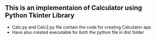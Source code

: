 ## This is an implementaion of Calculator using Python Tkinter Library

* Calc.py and Calc2.py file contain the code for creating Calculator app
* Have also created executable for both the python file in dist folder
